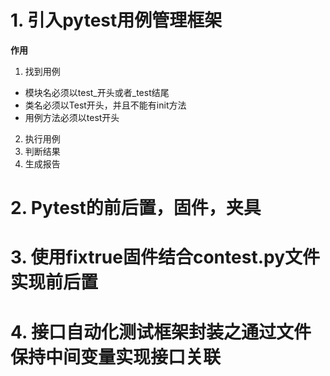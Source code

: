# 1. 引入pytest用例管理框架
**作用**
1. 找到用例  
  - 模块名必须以test_开头或者_test结尾  
  - 类名必须以Test开头，并且不能有init方法  
  - 用例方法必须以test开头  
2. 执行用例
3. 判断结果
4. 生成报告
# 2. Pytest的前后置，固件，夹具
# 3. 使用fixtrue固件结合contest.py文件实现前后置
# 4. 接口自动化测试框架封装之通过文件保持中间变量实现接口关联
